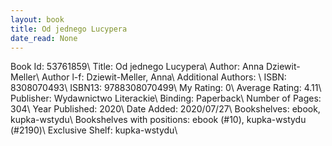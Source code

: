 ```yaml
---
layout: book
title: Od jednego Lucypera
date_read: None
---
```


Book Id: 53761859\ 
Title: Od jednego Lucypera\ 
Author: Anna Dziewit-Meller\ 
Author l-f: Dziewit-Meller, Anna\ 
Additional Authors: \ 
ISBN: 8308070493\ 
ISBN13: 9788308070499\ 
My Rating: 0\ 
Average Rating: 4.11\ 
Publisher: Wydawnictwo Literackie\ 
Binding: Paperback\ 
Number of Pages: 304\ 
Year Published: 2020\ 
Date Added: 2020/07/27\ 
Bookshelves: ebook, kupka-wstydu\ 
Bookshelves with positions: ebook (#10), kupka-wstydu (#2190)\ 
Exclusive Shelf: kupka-wstydu\ 

